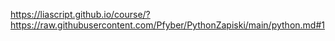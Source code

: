 https://liascript.github.io/course/?https://raw.githubusercontent.com/Pfyber/PythonZapiski/main/python.md#1
